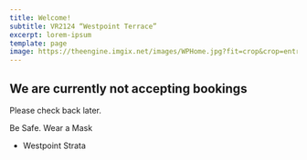 ```yaml
---
title: Welcome!
subtitle: VR2124 “Westpoint Terrace”
excerpt: lorem-ipsum
template: page
image: https://theengine.imgix.net/images/WPHome.jpg?fit=crop&crop=entropy&auto=format,enhance&q=60
---
```

## We are currently not accepting bookings
Please check back later.

Be Safe. Wear a Mask
- Westpoint Strata
